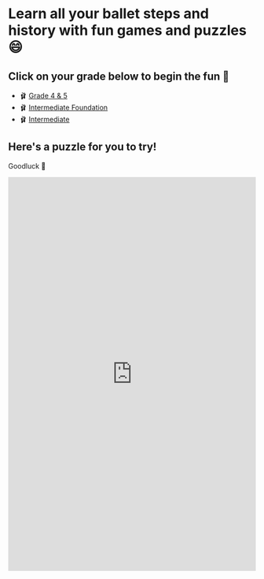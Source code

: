 # Learn all your ballet steps and history with fun games and puzzles 😄

## **Click on your grade below to begin the fun** 🥳

* 🩰 [Grade 4 & 5](https://puzzles.dancetech.cc/grade-4-5)
* 🩰 [Intermediate Foundation](https://puzzles.dancetech.cc/intermediatefoundation)
* 🩰 [Intermediate](https://puzzles.dancetech.cc/intermediate)

## Here's a puzzle for you to try!
Goodluck 🙂
<div class="wrapper">
<iframe src='https://puzzel.org/en/jigsaw/embed?p=-MjiI8lEIkvnfsUrk457' width='100%' height='800' frameborder='0'></iframe></div>
